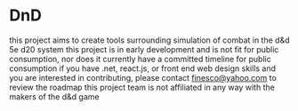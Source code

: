 # DnD
this project aims to create tools surrounding simulation of combat in the d&d 5e d20 system
this project is in early development and is not fit for public consumption, nor does it currently have a committed timeline for public consumption
if you have .net, react.js, or front end web design skills and you are interested in contributing, please contact finesco@yahoo.com to review the roadmap
this project team is not affiliated in any way with the makers of the d&d game
